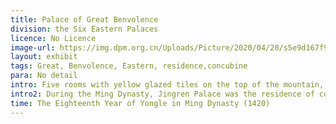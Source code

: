 ```yaml
---
title: Palace of Great Benvolence
division: the Six Eastern Palaces
licence: No Licence 
image-url: https://img.dpm.org.cn/Uploads/Picture/2020/04/20/s5e9d167f9a32e.jpg
layout: exhibit
tags: Great, Benvolence, Eastern, residence,concubine
para: No detail
intro: Five rooms with yellow glazed tiles on the top of the mountain, and five beasts are placed on the corners of the eaves. The ceiling is a pattern of two dragons playing with beads, and the inner eaves are painted with dragons and phoenixes and seals. Square brick floor is used indoors. There is a wide platform in front of the temple. Palace of Great Benvolence was called Chang'an Palace at the beginning. In the 14th year of Jiajing (1535), it was renamed Jingren Palace. The Qing Dynasty used the old name of the Ming Dynasty. It was rebuilt in the 12th year of Shunzhi (1655), and repaired successively in the 15th year of Daoguang (1835) and the 16th year of Guangxu (1890). 
intro2: During the Ming Dynasty, Jingren Palace was the residence of concubines. The first empress of Emperor Xuanzong of Ming Dynasty, Hu Shanxiang, lived in this palace. During the Shunzhi period of the Qing Dynasty, it was the residence of the Empress Tongjia of the Xiaokangzhang (then Concubine Tong). The Kangxi Emperor was born in this palace in March of the 11th year of the reign of Shunzhi (1654). Kangxi forty-two years (1703), Kangxi Emperor in memory of his brother, in this palace again for a temporary stay. Since then this palace has been used as the residence of the consort. The Emperor Guangxu's favourite consort, Princess Zhen, also lived in this palace.
time: The Eighteenth Year of Yongle in Ming Dynasty (1420)
---
```


